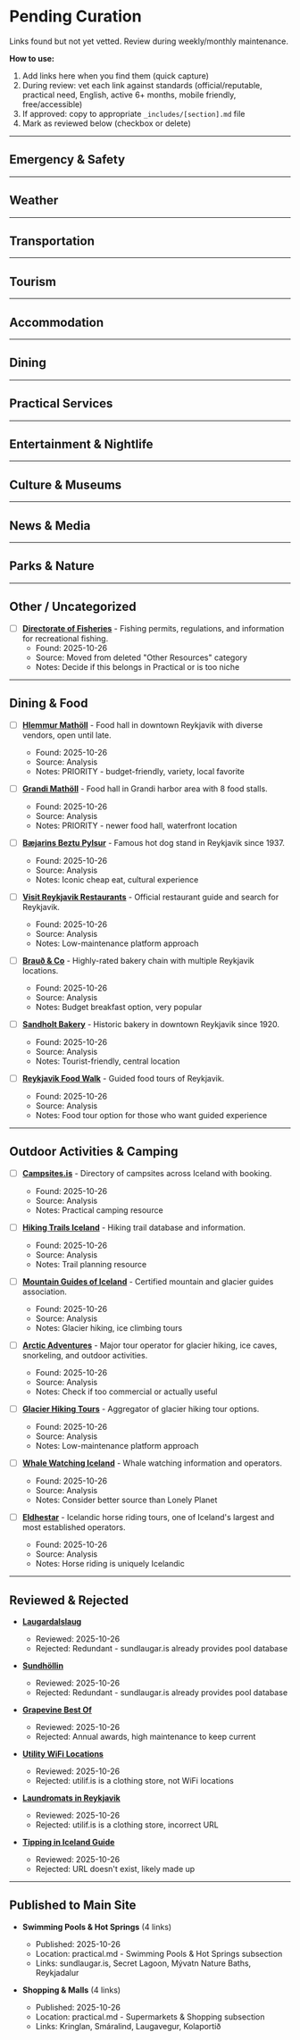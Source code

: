<!--
  ⚠️  STAGING AREA - NOT PUBLISHED ⚠️
  This file is NOT included in index.md
  Links here are uncurated and awaiting review

  DO NOT add this file to index.md until all links are properly vetted
-->

# Pending Curation

Links found but not yet vetted. Review during weekly/monthly maintenance.

**How to use:**
1. Add links here when you find them (quick capture)
2. During review: vet each link against standards (official/reputable, practical need, English, active 6+ months, mobile friendly, free/accessible)
3. If approved: copy to appropriate `_includes/[section].md` file
4. Mark as reviewed below (checkbox or delete)

---

## Emergency & Safety

<!-- Example format:
- [ ] **<a href="URL" target="_blank">Site Name</a>** - Description here.
  - Found: 2025-10-26
  - Source: Reddit/Twitter/etc
  - Notes: Why might be useful
-->

---

## Weather

---

## Transportation

---

## Tourism

---

## Accommodation

---

## Dining

---

## Practical Services

---

## Entertainment & Nightlife

---

## Culture & Museums

---

## News & Media

---

## Parks & Nature

---

## Other / Uncategorized

- [ ] **<a href="https://island.is/s/fiskistofa" target="_blank">Directorate of Fisheries</a>** - Fishing permits, regulations, and information for recreational fishing.
  - Found: 2025-10-26
  - Source: Moved from deleted "Other Resources" category
  - Notes: Decide if this belongs in Practical or is too niche

---

## Dining & Food

- [ ] **<a href="https://hlemmurmatholl.is/en/" target="_blank">Hlemmur Mathöll</a>** - Food hall in downtown Reykjavik with diverse vendors, open until late.
  - Found: 2025-10-26
  - Source: Analysis
  - Notes: PRIORITY - budget-friendly, variety, local favorite

- [ ] **<a href="https://grandimatholl.is/" target="_blank">Grandi Mathöll</a>** - Food hall in Grandi harbor area with 8 food stalls.
  - Found: 2025-10-26
  - Source: Analysis
  - Notes: PRIORITY - newer food hall, waterfront location

- [ ] **<a href="https://bbp.is/en/" target="_blank">Bæjarins Beztu Pylsur</a>** - Famous hot dog stand in Reykjavik since 1937.
  - Found: 2025-10-26
  - Source: Analysis
  - Notes: Iconic cheap eat, cultural experience

- [ ] **<a href="https://www.visitreykjavik.is/restaurants" target="_blank">Visit Reykjavik Restaurants</a>** - Official restaurant guide and search for Reykjavik.
  - Found: 2025-10-26
  - Source: Analysis
  - Notes: Low-maintenance platform approach

- [ ] **<a href="https://www.bakari.is/" target="_blank">Brauð & Co</a>** - Highly-rated bakery chain with multiple Reykjavik locations.
  - Found: 2025-10-26
  - Source: Analysis
  - Notes: Budget breakfast option, very popular

- [ ] **<a href="https://sandholt.is/en/" target="_blank">Sandholt Bakery</a>** - Historic bakery in downtown Reykjavik since 1920.
  - Found: 2025-10-26
  - Source: Analysis
  - Notes: Tourist-friendly, central location

- [ ] **<a href="https://www.reykjavikfoodwalk.com/" target="_blank">Reykjavik Food Walk</a>** - Guided food tours of Reykjavik.
  - Found: 2025-10-26
  - Source: Analysis
  - Notes: Food tour option for those who want guided experience

---

## Outdoor Activities & Camping

- [ ] **<a href="https://www.campsites.is/" target="_blank">Campsites.is</a>** - Directory of campsites across Iceland with booking.
  - Found: 2025-10-26
  - Source: Analysis
  - Notes: Practical camping resource

- [ ] **<a href="https://www.icetrails.org/" target="_blank">Hiking Trails Iceland</a>** - Hiking trail database and information.
  - Found: 2025-10-26
  - Source: Analysis
  - Notes: Trail planning resource

- [ ] **<a href="https://www.mountainguides.is/" target="_blank">Mountain Guides of Iceland</a>** - Certified mountain and glacier guides association.
  - Found: 2025-10-26
  - Source: Analysis
  - Notes: Glacier hiking, ice climbing tours

- [ ] **<a href="https://www.adventures.is/" target="_blank">Arctic Adventures</a>** - Major tour operator for glacier hiking, ice caves, snorkeling, and outdoor activities.
  - Found: 2025-10-26
  - Source: Analysis
  - Notes: Check if too commercial or actually useful

- [ ] **<a href="https://guidetoiceland.is/book-holiday-trips/glacier-hiking" target="_blank">Glacier Hiking Tours</a>** - Aggregator of glacier hiking tour options.
  - Found: 2025-10-26
  - Source: Analysis
  - Notes: Low-maintenance platform approach

- [ ] **<a href="https://www.lonelyplanet.com/iceland/activities/whale-watching/a/poi-act/1524168/1324647" target="_blank">Whale Watching Iceland</a>** - Whale watching information and operators.
  - Found: 2025-10-26
  - Source: Analysis
  - Notes: Consider better source than Lonely Planet

- [ ] **<a href="https://www.eldhestar.is/en/" target="_blank">Eldhestar</a>** - Icelandic horse riding tours, one of Iceland's largest and most established operators.
  - Found: 2025-10-26
  - Source: Analysis
  - Notes: Horse riding is uniquely Icelandic

---

## Reviewed & Rejected

<!-- Move rejected links here with reason - helps avoid re-adding same link later -->

- **<a href="https://www.laugardalslaug.is/en" target="_blank">Laugardalslaug</a>**
  - Reviewed: 2025-10-26
  - Rejected: Redundant - sundlaugar.is already provides pool database

- **<a href="https://reykjavik.is/stadir/sundholl-reykjavikur" target="_blank">Sundhöllin</a>**
  - Reviewed: 2025-10-26
  - Rejected: Redundant - sundlaugar.is already provides pool database

- **<a href="https://grapevine.is/mag/best-of-iceland/" target="_blank">Grapevine Best Of</a>**
  - Reviewed: 2025-10-26
  - Rejected: Annual awards, high maintenance to keep current

- **<a href="https://www.utilif.is/" target="_blank">Utility WiFi Locations</a>**
  - Reviewed: 2025-10-26
  - Rejected: utilif.is is a clothing store, not WiFi locations

- **<a href="https://www.utilif.is/thjonusta/thvottahus" target="_blank">Laundromats in Reykjavik</a>**
  - Reviewed: 2025-10-26
  - Rejected: utilif.is is a clothing store, incorrect URL

- **<a href="https://www.icelandictipjar.com/" target="_blank">Tipping in Iceland Guide</a>**
  - Reviewed: 2025-10-26
  - Rejected: URL doesn't exist, likely made up

---

## Published to Main Site

- **Swimming Pools & Hot Springs** (4 links)
  - Published: 2025-10-26
  - Location: practical.md - Swimming Pools & Hot Springs subsection
  - Links: sundlaugar.is, Secret Lagoon, Mývatn Nature Baths, Reykjadalur

- **Shopping & Malls** (4 links)
  - Published: 2025-10-26
  - Location: practical.md - Supermarkets & Shopping subsection
  - Links: Kringlan, Smáralind, Laugavegur, Kolaportið